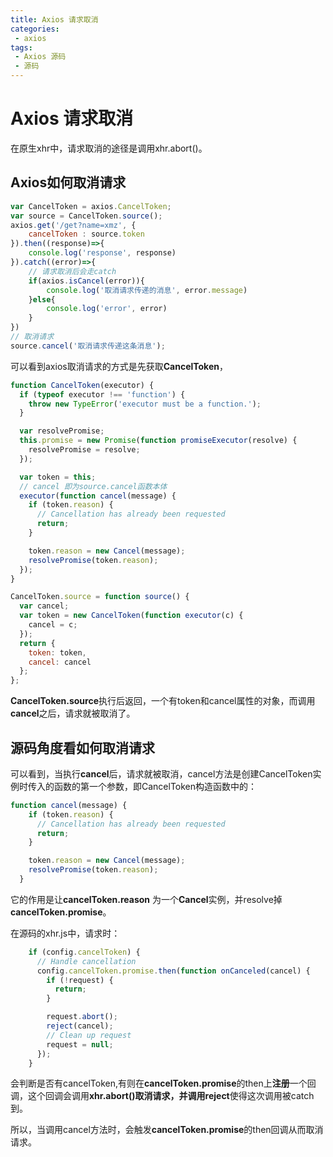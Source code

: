 ```yaml
---
title: Axios 请求取消
categories:
 - axios
tags:
 - Axios 源码
 - 源码
---
```


# Axios 请求取消


在原生xhr中，请求取消的途径是调用xhr.abort()。
## Axios如何取消请求

```js
var CancelToken = axios.CancelToken;
var source = CancelToken.source();
axios.get('/get?name=xmz', {
    cancelToken : source.token
}).then((response)=>{
    console.log('response', response)
}).catch((error)=>{
    // 请求取消后会走catch
    if(axios.isCancel(error)){
        console.log('取消请求传递的消息', error.message)
    }else{
        console.log('error', error)
    }
})
// 取消请求
source.cancel('取消请求传递这条消息');

```

可以看到axios取消请求的方式是先获取**CancelToken**，

```js
function CancelToken(executor) {
  if (typeof executor !== 'function') {
    throw new TypeError('executor must be a function.');
  }

  var resolvePromise;
  this.promise = new Promise(function promiseExecutor(resolve) {
    resolvePromise = resolve;
  });

  var token = this;
  // cancel 即为source.cancel函数本体
  executor(function cancel(message) {
    if (token.reason) {
      // Cancellation has already been requested
      return;
    }

    token.reason = new Cancel(message);
    resolvePromise(token.reason);
  });
}

CancelToken.source = function source() {
  var cancel;
  var token = new CancelToken(function executor(c) {
    cancel = c;
  });
  return {
    token: token,
    cancel: cancel
  };
};
```

**CancelToken.source**执行后返回，一个有token和cancel属性的对象，而调用**cancel**之后，请求就被取消了。

## 源码角度看如何取消请求

可以看到，当执行**cancel**后，请求就被取消，cancel方法是创建CancelToken实例时传入的函数的第一个参数，即CancelToken构造函数中的：

```js
function cancel(message) {
    if (token.reason) {
      // Cancellation has already been requested
      return;
    }

    token.reason = new Cancel(message);
    resolvePromise(token.reason);
  }
```

它的作用是让**cancelToken.reason** 为一个**Cancel**实例，并resolve掉**cancelToken.promise**。

在源码的xhr.js中，请求时：

```js
    if (config.cancelToken) {
      // Handle cancellation
      config.cancelToken.promise.then(function onCanceled(cancel) {
        if (!request) {
          return;
        }

        request.abort();
        reject(cancel);
        // Clean up request
        request = null;
      });
    }

```

会判断是否有cancelToken,有则在**cancelToken.promise**的then上**注册**一个回调，这个回调会调用**xhr.abort()**取消请求，并调用**reject**使得这次调用被catch到。


所以，当调用cancel方法时，会触发**cancelToken.promise**的then回调从而取消请求。





